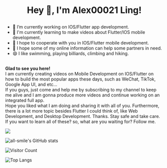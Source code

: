 **<p align="center">Hey 👋, I'm Alex00021 Ling!</p>**
===




- 🔭 I’m currently working on IOS/Flutter app development.
- 🌱 I'm currently learning to make videos about Flutter/IOS mobile development.
- 👯 I hope to cooperate with you in IOS/Flutter mobile development.
- 🤔 I hope some of my online information can help some partners in need.
- 😄 I like swimming, playing billiards, climbing and hiking.



 <br>**Glad to see you here!** 
<br>I am currently creating videos on Mobile Development on IOS/Flutter on how to build the most popular apps these days, such as WeChat, TikTok, Google App UI, and etc...
<br>If you guys, just come and help me by subscribing to my channel to keep me alive and I am gonna produce more videos and continue working on an integrated full app.
<br>Hope you liked what I am doing and sharing it with all of you. Furthermore, there is a lot more topic besides Flutter I could think of, like Web Development, and Desktop Development. Thanks. Stay safe and take care.
If you want to learn all of these? so, what are you waiting for? Follow me.

![](https://raw.githubusercontent.com/username/github-stats/master/generated/overview.svg#gh-dark-mode-only) 


![all-smile's GitHub stats](https://github-readme-stats.vercel.app/api?username=all-smile&show_icons=true&theme=tokyonight)

![Visitor Count](https://profile-counter.glitch.me/all-smile/count.svg)

![Top Langs](https://github-readme-stats.vercel.app/api/top-langs/?username=all-smile&layout=compact&theme=tokyonight)

